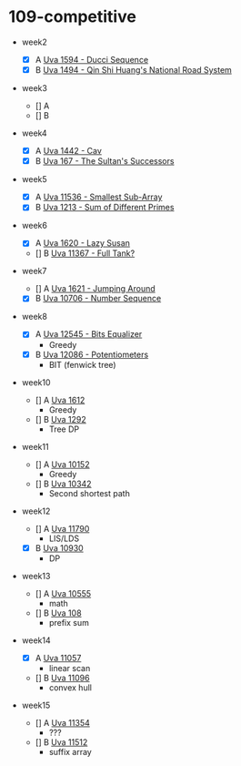 # 109-competitive

* week2
  * [x] A [Uva 1594 - Ducci Sequence](https://uva.onlinejudge.org/index.php?option=com_onlinejudge&Itemid=8&page=show_problem&problem=4469)
  * [x] B [Uva 1494 - Qin Shi Huang's National Road System](https://uva.onlinejudge.org/index.php?option=onlinejudge&page=show_problem&problem=4240)

* week3
  * [] A
  * [] B

* week4
  * [x] A [Uva 1442 - Cav](https://uva.onlinejudge.org/index.php?option=com_onlinejudge&Itemid=8&page=show_problem&problem=4188)
  * [x] B [Uva 167 - The Sultan's Successors](https://uva.onlinejudge.org/index.php?option=com_onlinejudge&Itemid=8&page=show_problem&problem=103)

* week5
  * [x] A [Uva 11536 - Smallest Sub-Array](https://uva.onlinejudge.org/index.php?option=onlinejudge&page=show_problem&problem=2531)
  * [x] B [Uva 1213 - Sum of Different Primes](https://uva.onlinejudge.org/index.php?option=com_onlinejudge&Itemid=8&page=show_problem&problem=3654)

* week6
  * [x] A [Uva 1620 - Lazy Susan](https://onlinejudge.org/index.php?option=com_onlinejudge&Itemid=8&page=show_problem&problem=4495)
  * [] B [Uva 11367 - Full Tank?](https://onlinejudge.org/index.php?option=com_onlinejudge&Itemid=8&category=25&page=show_problem&problem=2352)

* week7
  * [] A [Uva 1621 - Jumping Around](https://onlinejudge.org/index.php?option=com_onlinejudge&Itemid=8&category=825&page=show_problem&problem=4496)
  * [x] B [Uva 10706 - Number Sequence](https://onlinejudge.org/index.php?option=onlinejudge&page=show_problem&problem=1647)

* week8
  * [x] A [Uva 12545 - Bits Equalizer](https://onlinejudge.org/index.php?option=com_onlinejudge&Itemid=8&page=show_problem&problem=3990)
	* Greedy
  * [x] B [Uva 12086 - Potentiometers](https://onlinejudge.org/index.php?option=onlinejudge&page=show_problem&problem=3238)
    * BIT (fenwick tree)

* week10
  * [] A [Uva 1612]()
    * Greedy
  * [] B [Uva 1292]()
    * Tree DP

* week11
  * [] A [Uva 10152]()
    * Greedy
  * [] B [Uva 10342]()
    * Second shortest path

* week12
  * [] A [Uva 11790]()
    * LIS/LDS
  * [x] B [Uva 10930]()
    * DP

* week13
  * [] A [Uva 10555]()
    * math
  * [] B [Uva 108]()
    * prefix sum

* week14
  * [x] A [Uva 11057]()
    * linear scan
  * [] B [Uva 11096]()
    * convex hull

* week15
  * [] A [Uva 11354]()
    * ???
  * [] B [Uva 11512]()
    * suffix array
